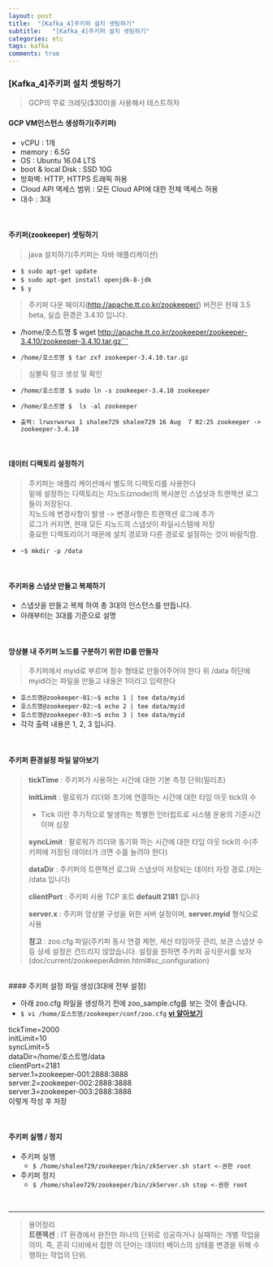 ```yaml
---
layout: post
title:  "[Kafka_4]주키퍼 설치 셋팅하기"
subtitle:   "[Kafka_4]주키퍼 설치 셋팅하기"
categories: etc
tags: kafka
comments: true
---
```



### [Kafka_4]주키퍼 설치 셋팅하기

> GCP의 무료 크레딧($300)을 사용해서 테스트하자

#### GCP VM인스턴스 생성하기(주키퍼)
- vCPU : 1개
- memory : 6.5G
- OS : Ubuntu 16.04 LTS
- boot & local Disk : SSD 10G
- 방화벽: HTTP, HTTPS 트래픽 허용
- Cloud API 액세스 범위 : 모든 Cloud API에 대한 전체 액세스 허용
- 대수 : 3대

<br>

#### 주키퍼(zookeeper) 셋팅하기

> java 설치하기(주키퍼는 자바 애플리케이션)  

- ```$ sudo apt-get update```
- ```$ sudo apt-get install openjdk-8-jdk```
- ```$ y```

> 주키퍼 다운 페이지(http://apache.tt.co.kr/zookeeper/)
> 버전은 현재 3.5 beta, 실습 환경은 3.4.10 입니다.  
  
- /home/호스트명 $ wget http://apache.tt.co.kr/zookeeper/zookeeper-3.4.10/zookeeper-3.4.10.tar.gz```

- ```/home/호스트명 $ tar zxf zookeeper-3.4.10.tar.gz```

> 심볼릭 링크 생성 및 확인  

- ```/home/호스트명 $ sudo ln -s zookeeper-3.4.10 zookeeper```  
- ```/home/호스트명 $  ls -al zookeeper```  
- ```출력: lrwxrwxrwx 1 shalee729 shalee729 16 Aug  7 02:25 zookeeper -> zookeeper-3.4.10```  

	<br>
#### 데이터 디렉토리 설정하기

> 주키퍼는 애플리 케이션에서 별도의 디렉토리를 사용한다  
> 밑에 설정하는 디렉토리는 지노드(znode)의 복사본인 스냅샷과 트랜잭션 로그들이 저장된다.  
> 지노드에 변경사항이 발생 -> 변경사항은 트랜잭션 로그에 추가  
> 로그가 커지면, 현재 모든 지노드의 스냅샷이 파일시스템에 저장  
> 중요한 디렉토리이기 때문에 설치 경로와 다른 경로로 설정하는 것이 바람직함.

 - ```~$ mkdir -p /data```

<br>

#### 주키퍼용 스냅샷 만들고 복제하기
- 스냅샷을 만들고 복제 하여 총 3대의 인스턴스를 만듭니다.
- 아래부터는 3대를 기준으로 설명

<br>

#### 앙상블 내 주키퍼 노드를 구분하기 위한 ID를 만들자
> 주키퍼에서 myid로 부르며 정수 형태로 만들어주어야 한다
> 위 /data 하단에 myid라는 파일을 만들고 내용은 1이라고 입력한다  

- ```호스트명@zookeeper-01:~$ echo 1 | tee data/myid```
- ```호스트명@zookeeper-02:~$ echo 2 | tee data/myid```
- ```호스트명@zookeeper-03:~$ echo 3 | tee data/myid```  
- 각각 출력 내용은 1, 2, 3 입니다.

<br>

#### 주키퍼 환경설정 파일 알아보기
> **tickTime** : 주키퍼가 사용하는 시간에 대한 기본 측정 단위(밀리초)  
>
> **initLimit** : 팔로워가 리더와 초기에 연결하는 시간에 대한 타임 아웃 tick의 수  
>
> - Tick 이란 주기적으로 발생하는 특별한 인터럽트로 시스템 운용의 기준시간이며 심장  
>
> **syncLimit** : 팔로워가 리더와 동기화 하는 시간에 대한 타임 아웃 tick의 수(주키퍼에 저장된 데이터가 크면 수를 늘려야 한다)  
>
> **dataDir** : 주키퍼의 트랜잭션 로그와 스냅샷이 저장되는 데이터 자장 경로.(저는 /data 입니다)  
>
> **clientPort** : 주키퍼 사용 TCP 포트 **default 2181** 입니다  
>
> **server.x** : 주키퍼 앙상블 구성을 위한 서버 설정이며, **server.myid** 형식으로 사용  
>
> **참고** : zoo.cfg 파일(주키퍼 동시 연결 제한, 세선 타임아웃 관리, 보관 스냅샷 수 등 상세 설정은 건드리지 않았습니다. 설정을 원하면 주키퍼 공식문서를 보자(doc/current/zookeeperAdmin.html#sc_configuration)  

<br>
#### 주키퍼 설정 파일 생성(3대에 전부 설정)

- 아래 zoo.cfg 파일을 생성하기 전에 zoo_sample.cfg를 보는 것이 좋습니다.
- ```$ vi /home/호스트명/zookeeper/conf/zoo.cfg``` [**vi 알아보기**](https://twowinsh87.github.io/etc/2018/08/05/etc-iknowledge-root-1/)

tickTime=2000<br>
initLimit=10<br>
syncLimit=5<br>
dataDir=/home/호스트명/data<br>
clientPort=2181<br>
server.1=zookeeper-001:2888:3888<br>
server.2=zookeeper-002:2888:3888<br>
server.3=zookeeper-003:2888:3888<br>
이렇게 작성 후 저장

<br>

#### 주키퍼 실행 / 정지
- 주키퍼 실행
	- ```$ /home/shalee729/zookeeper/bin/zkServer.sh start <-권한 root```
- 주키퍼 정지
	- ```$ /home/shalee729/zookeeper/bin/zkServer.sh stop <-권한 root```

<br>


---
> 용어정리  
> **트랜잭션** : IT 환경에서 완전한 하나의 단위로 성공하거나 실패하는 개별 작업을 의미. 즉, 흔히 디비에서 접한 이 단어는 데이터 베이스의 상태를 변경을 위해 수행하는 작업의 단위.
